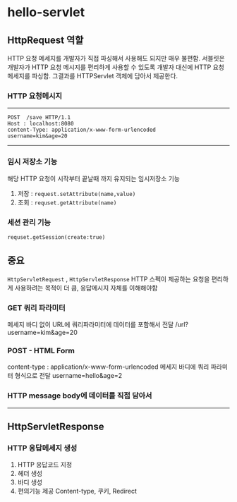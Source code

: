 # hello-servlet

## HttpRequest 역할

HTTP 요청 메세지를 개발자가 직접 파싱해서 사용해도 되지만 매우 불편함. 
서블릿은 개발자가 HTTP 요청 메시지를 편리하게 사용할 수 있도록 개발자 대신에 HTTP 요청메세지를 파싱함. 그결과를 HTTPServlet 객체에 담아서 제공한다.

### HTTP 요청메시지
***
```
POST  /save HTTP/1.1
Host : localhost:8080
content-Type: application/x-www-form-urlencoded
username=kim&age=20
```
***

### 임시 저장소 기능
해당 HTTP 요청이 시작부터 끝날때 까지 유지되는 임시저장소 기능

1. 저장 : ```request.setAttribute(name,value)```
2. 조회 : ```requset.getAttribute(name)```

### 세션 관리 기능
```requset.getSession(create:true) ```

## 중요
```HttpServletRequest``` , ```HttpServletResponse``` HTTP 스펙이 제공하는 요청을 편리하게 사용하려는 목적이 더 큼, 응답메시지 자체를 이해해야함

### GET 쿼리 파라미터
메세지 바디 없이 URL에 쿼리파라미터에 데이터를 포함해서 전달
/url?username=kim&age=20
### POST - HTML Form
content-type : application/x-www-form-urlencoded
메세지 바디에 쿼리 파라미터 형식으로 전달 
username=hello&age=2
### HTTP message body에 데이터를 직접 담아서 
***
## HttpServletResponse
### HTTP 응답메세지 생성
1. HTTP 응답코드 지정
2. 헤더 생성
3. 바디 생성
4. 편의기능 제공 Content-type, 쿠키, Redirect
